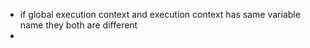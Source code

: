 - if global execution context and execution context has same variable name they both are different
-
